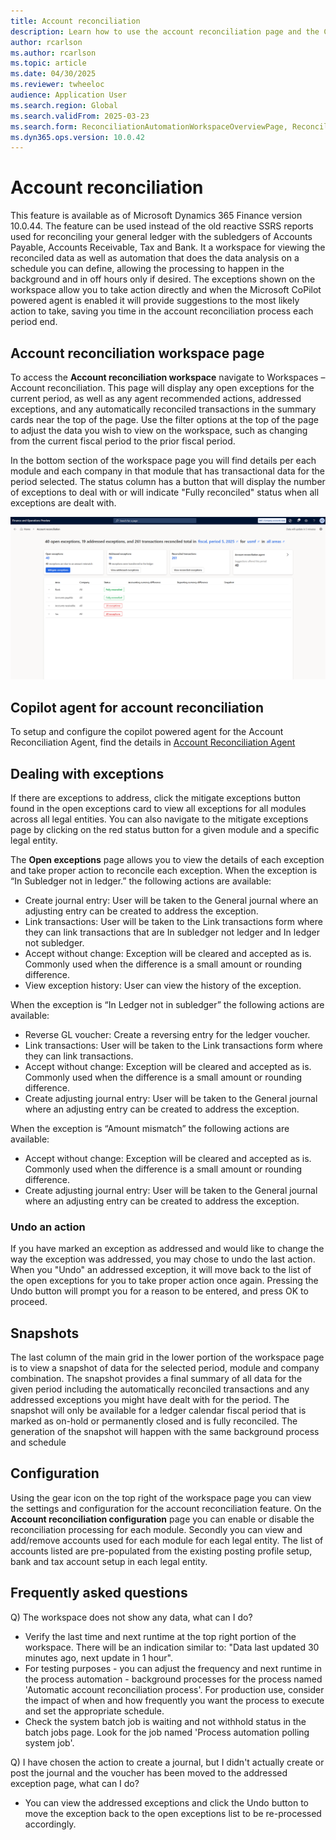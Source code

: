 ```yaml
---
title: Account reconciliation
description: Learn how to use the account reconciliation page and the Copilot agent that integrates with it.
author: rcarlson
ms.author: rcarlson
ms.topic: article
ms.date: 04/30/2025
ms.reviewer: twheeloc
audience: Application User
ms.search.region: Global
ms.search.validFrom: 2025-03-23
ms.search.form: ReconciliationAutomationWorkspaceOverviewPage, ReconciliationAutomationSnapshot, ReconciliationAutomationWorkspaceExceptionsTaskPage, ReconciliationAutomationWorkspaceReconciledTransactionsPage
ms.dyn365.ops.version: 10.0.42
---
```


# Account reconciliation

This feature is available as of Microsoft Dynamics 365 Finance version 10.0.44. The feature can be used instead of the old reactive SSRS reports used for reconciling your general ledger with the subledgers of Accounts Payable, Accounts Receivable, Tax and Bank. It a workspace for viewing the reconciled data as well as automation that does the data analysis on a schedule you can define, allowing the processing to happen in the background and in off hours only if desired.  The exceptions shown on the workspace allow you to take action directly and when the Microsoft CoPilot powered agent is enabled it will provide suggestions to the most likely action to take, saving you time in the account reconciliation process each period end. 

## Account reconciliation workspace page

To access the **Account reconciliation workspace** navigate to Workspaces – Account reconciliation.  This page will display any open exceptions for the current period, as well as any agent recommended actions, addressed exceptions, and any automatically reconciled transactions in the summary cards near the top of the page.  Use the filter options at the top of the page to adjust the data you wish to view on the workspace, such as changing from the current fiscal period to the prior fiscal period.  

In the bottom section of the workspace page you will find details per each module and each company in that module that has transactional data for the period selected. The status column has a button that will display the number of exceptions to deal with or will indicate "Fully reconciled" status when all exceptions are dealt with. 

[![Account Reconciliation workspace](./media/AccountReconciliationWorkspace.png)](./media/AccountReconciliationWorkspace.png)

## Copilot agent for account reconciliation

To setup and configure the copilot powered agent for the Account Reconciliation Agent, find the details in [Account Reconciliation Agent](configure-acct-recon-agent.md)

## Dealing with exceptions

If there are exceptions to address, click the mitigate exceptions button found in the open exceptions card to view all exceptions for all modules across all legal entities.  You can also navigate to the mitigate exceptions page by clicking on the red status button for a given module and a specific legal entity. 

The **Open exceptions** page allows you to view the details of each exception and take proper action to reconcile each exception. 
When the exception is “In Subledger not in ledger.” the following actions are available:
- Create journal entry: User will be taken to the General journal where an adjusting entry can be created to address the exception.
- Link transactions: User will be taken to the Link transactions form where they can link transactions that are In subledger not ledger and In ledger not subledger.
- Accept without change: Exception will be cleared and accepted as is. Commonly used when the difference is a small amount or rounding difference.
- View exception history: User can view the history of the exception.

When the exception is “In Ledger not in subledger” the following actions are available:
- Reverse GL voucher: Create a reversing entry for the ledger voucher.
- Link transactions: User will be taken to the Link transactions form where they can link transactions.
- Accept without change: Exception will be cleared and accepted as is. Commonly used when the difference is a small amount or rounding difference.
- Create adjusting journal entry: User will be taken to the General journal where an adjusting entry can be created to address the exception.

When the exception is “Amount mismatch” the following actions are available:
- Accept without change: Exception will be cleared and accepted as is. Commonly used when the difference is a small amount or rounding difference.
- Create adjusting journal entry: User will be taken to the General journal where an adjusting entry can be created to address the exception.

 ### Undo an action
 If you have marked an exception as addressed and would like to change the way the exception was addressed, you may chose to undo the last action.  When you "Undo" an addressed exception, it will move back to the list of the open exceptions for you to take proper action once again. Pressing the Undo button will prompt you for a reason to be entered, and press OK to proceed. 

## Snapshots

The last column of the main grid in the lower portion of the workspace page is to view a snapshot of data for the selected period, module and company combination.  The snapshot provides a final summary of all data for the given period including the automatically reconciled transactions and any addressed exceptions you might have dealt with for the period.  The snapshot will only be available for a ledger calendar fiscal period that is marked as on-hold or permanently closed and is fully reconciled.  The generation of the snapshot will happen with the same background process and schedule 

## Configuration

Using the gear icon on the top right of the workspace page you can view the settings and configuration for the account reconciliation feature.  On the **Account reconciliation configuration** page you can enable or disable the reconciliation processing for each module.  Secondly you can view and add/remove accounts used for each module for each legal entity.  The list of accounts listed are pre-populated from the existing posting profile setup, bank and tax account setup in each legal entity. 

## Frequently asked questions

Q) The workspace does not show any data, what can I do?
- Verify the last time and next runtime at the top right portion of the workspace.  There will be an indication similar to: "Data last updated 30 minutes ago, next update in 1 hour".
- For testing purposes - you can adjust the frequency and next runtime in the process automation - background processes for the process named 'Automatic account reconciliation process'.  For production use, consider the impact of when and how frequently you want the process to execute and set the appropriate schedule.  
- Check the system batch job is waiting and not withhold status in the batch jobs page. Look for the job named 'Process automation polling system job'.

Q) I have chosen the action to create a journal, but I didn't actually create or post the journal and the voucher has been moved to the addressed exception page, what can I do? 
- You can view the addressed exceptions and click the Undo button to move the exception back to the open exceptions list to be re-processed accordingly. 
 
 

